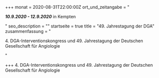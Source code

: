 +++
monat = 2020-08-31T22:00:00Z
ort_und_zeitangabe = "<p><strong><em>10.9.2020 - 12.9.2020</em></strong> in Kempten</p>"
seo_description = ""
startseite = true
title = "49. Jahrestagung der DGA"
zusammenfassung = "<p>4. DGA-Interventionskongress und 49. Jahrestagung der Deutschen Gesellschaft für Angiologie</p>"

+++
4\. DGA-Interventionskongress und 49. Jahrestagung der Deutschen Gesellschaft für Angiologie